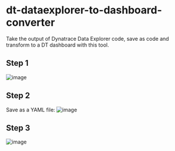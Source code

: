 # dt-dataexplorer-to-dashboard-converter

Take the output of Dynatrace Data Explorer code, save as code and transform to a DT dashboard with this tool.

## Step 1
![image](https://user-images.githubusercontent.com/13639658/135361728-471ef9e8-f08a-4908-a1cf-278e253db981.png)

## Step 2
Save as a YAML file:
![image](https://user-images.githubusercontent.com/13639658/135361765-56dd5ca6-3cca-4e05-bd2a-276b8c91a49a.png)

## Step 3
![image](https://user-images.githubusercontent.com/13639658/135361816-d2a87b95-7a6c-4561-9351-e909a0747482.png)
